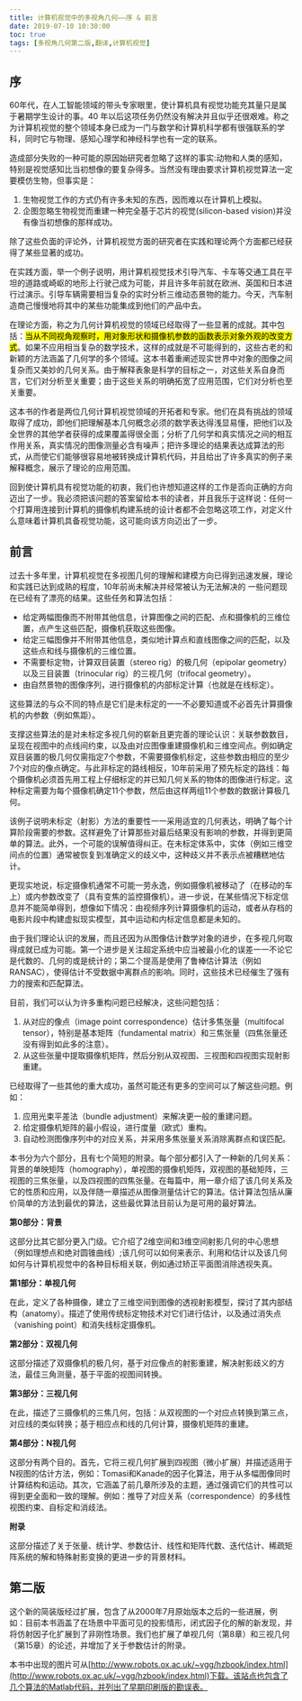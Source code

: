 ```yaml
---
title: 计算机视觉中的多视角几何——序 & 前言
date: 2019-07-10 10:30:00
toc: true
tags: [多视角几何第二版,翻译,计算机视觉]
---
```


## 序	
60年代，在人工智能领域的带头专家眼里，使计算机具有视觉功能充其量只是属于暑期学生设计的事。40 年以后这项任务仍然没有解决并且似乎还很艰难。称之为计算机视觉的整个领域本身已成为一门与数学和计算机科学都有很强联系的学科，同时它与物理、感知心理学和神经科学也有一定的联系。
<!-- more -->
​造成部分失败的一种可能的原因始研究者忽略了这样的事实:动物和人类的感知，特别是视觉感知比当初想像的要复杂得多。当然没有理由要求计算机视觉算法一定要模仿生物，但事实是：

1. 生物视觉工作的方式仍有许多未知的东西，因而难以在计算机上模拟。
2. 企图忽略生物视觉而重建一种完全基于芯片的视觉(silicon-based vision)并没有像当初想像的那样成功。

除了这些负面的评论外，计算机视觉方面的研究者在实践和理论两个方面都已经获得了某些显著的成功。

在实践方面，举一个例子说明，用计算机视觉技术引导汽车、卡车等交通工具在平坦的道路或崎岖的地形上行驶己成为可能，并且许多年前就在欧洲、英国和日本进行过演示。引导车辆需要相当复杂的实时分析三维动态景物的能力。今天，汽车制造商己慢慢地将其中的某些功能集成到他们的产品中去。

在理论方面，称之为几何计算机视觉的领域已经取得了一些显著的成就。其中包括：<mark>当从不同视角观察时，用对象形状和摄像机参数的函数表示对象外观的改变方式</mark>。如果不应用相当复杂的数学技术，这样的成就是不可能得到的，这些古老的和新颖的方法涵盖了几何学的多个领域。这本书着重阐述现实世界中对象的图像之间复杂而又美妙的几何关系。由于解释表象是科学的目标之一，对这些关系自身而言，它们对分析至关重要；由于这些关系的明确拓宽了应用范围，它们对分析也至关重要。

这本书的作者是两位几何计算机视觉领域的开拓者和专家。他们在具有挑战的领域取得了成功，即他们把理解基本几何概念必须的数学表达得浅显易懂，把他们以及全世界的其他学者获得的成果覆盖得很全面；分析了几何学和真实情况之间的相互作用关系，真实情况的图像测量必含有噪声；把许多理论的结果表达成算法的形式，从而使它们能够很容易地被转换成计算机代码，并且给出了许多真实的例子来解释概念，展示了理论的应用范围。

回到使计算机具有视觉功能的初衷，我们也许想知道这样的工作是否向正确的方向迈出了一步。我必须把该问题的答案留给本书的读者，并且我乐于这样说：任何一个打算用连接到计算机的摄像机构建系统的设计者都不会忽略这项工作，对定义什么意味着计算机具备视觉功能，这可能向该方向迈出了一步。

## 前言

过去十多年里，计算机视觉在多视图几何的理解和建模方向已得到迅速发展，理论和实践已达到成熟的程度，10年前尚未解决并经常被认为无法解决的 一些问题现在已经有了漂亮的结果。这些任务和算法包括：

* 给定两幅图像而不附带其他信息，计算图像之间的匹配、点和摄像机的三维位置，点产生这些匹配，摄像机获取这些图像。
* 给定三幅图像并不附带其他信息，类似地计算点和直线图像之间的匹配，以及这些点和线与摄像机的三维位置。
* 不需要标定物，计算双目装置（stereo rig）的极几何（epipolar geometry）以及三目装置（trinocular rig）的三视几何（trifocal geometry）。
* 由自然景物的图像序列，进行摄像机的内部标定计算（也就是在线标定）。

这些算法的与众不同的特点是它们是未标定的一一不必要知道或不必首先计算摄像机的内参数（例如焦距）。

支撑这些算法的是对未标定多视几何的崭新且更完善的理论认识：关联参数数目，呈现在视图中的点线间约束，以及由对应图像重建摄像机和三维空间点。例如确定双目装置的极几何仅需指定7个参数，不需要摄像机标定，这些参数由相应的至少7个对应的像点确定。与此非标定的路线相反，10年前采用了预先标定的路线：每个摄像机必须首先用工程上仔细标定的并已知几何关系的物体的图像进行标定。这种标定需要为每个摄像机确定11个参数，然后由这样两组11个参数的数据计算极几何。

该例子说明未标定（射影）方法的重要性一一采用适宜的几何表达，明确了每个计算阶段需要的参数。这样避免了计算那些对最后结果没有影响的参数，并得到更简单的算法。此外，一个可能的误解值得纠正。在未标定体系中，实体（例如三维空间点的位置）通常被恢复到准确定义的歧义中，这种歧义并不表示点被糟糕地估计。

更现实地说，标定摄像机通常不可能一劳永逸，例如摄像机被移动了（在移动的车上）或内参数改变了（具有变焦的监控摄像机）。进一步说，在某些情况下标定信息并不能简单得到，想像如下情况：由视频序列计算摄像机的运动，或者从存档的电影片段中构建虚拟现实模型，其中运动和内标定信息都是未知的。

由于我们理论认识的发展，而且还因为从图像估计数学对象的进步，在多视几何取得成就已成为可能。第一个进步是关注超定系统中应当被最小化的误差一一不论它是代数的、几何的或是统计的；第二个提高是使用了鲁棒估计算法（例如RANSAC），使得估计不受数据中离群点的影响。同时，这些技术已经催生了强有力的搜索和匹配算法。

目前，我们可以认为许多重构问题已经解决，这些问题包括：

1. 从对应的像点（image point correspondence）估计多焦张量（multifocal tensor），特别是基本矩阵（fundamental matrix）和三焦张量（四焦张量还没有得到如此多的注意）。
2. 从这些张量中提取摄像机矩阵，然后分别从双视图、三视图和四视图实现射影重建。

已经取得了一些其他的重大成功，虽然可能还有更多的空间可以了解这些问题。例如：

1. 应用光束平差法（bundle adjustment）来解决更一般的重建问题。
2. 给定摄像机矩阵的最小假设，进行度量（欧式）重构。
3. 自动检测图像序列中的对应关系，并采用多焦张量关系消除离群点和误匹配。

本书分为六个部分，且有七个简短的附录。每个部分都引入了一种新的几何关系：背景的单映矩阵（homography），单视图的摄像机矩阵，双视图的基础矩阵，三视图的三焦张量，以及四视图的四焦张量。在每篇中，用一章介绍了该几何关系及它的性质和应用，以及伴随一章描述从图像测量估计它的算法。估计算法包括从廉价简单的方法到最优的算法，这些最优算法目前认为是可用的最好算法。

**第0部分：背景**

这部分比其它部分更入门级。它介绍了2维空间和3维空间射影几何的中心思想（例如理想点和绝对圆锥曲线）;该几何可以如何来表示、利用和估计以及该几何如何与计算机视觉中的各种目标相关联，例如通过矫正平面图消除透视失真。

**第1部分：单视几何**

在此，定义了各种摄像，建立了三维空间到图像的透视射影模型，探讨了其内部结构（anatomy）。描述了使用传统标定物技术对它们进行估计，以及通过消失点（vanishing point）和消失线标定摄像机。

**第2部分：双视几何**

这部分描述了双摄像机的极几何，基于对应像点的射影重建，解决射影歧义的方法，最佳三角测量，基于平面的视图间转换。

**第3部分：三视几何**

在此，描述了三摄像机的三焦几何，包括：从双视图的一个对应点转换到第三点，对应线的类似转换；基于相应点和线的几何计算，摄像机矩阵的重建。

**第4部分：N视几何**

这部分有两个目的。首先，它将三视几何扩展到四视图（微小扩展）并描述适用于N视图的估计方法，例如：Tomasi和Kanade的因子化算法，用于从多幅图像同时计算结构和运动。其次，它涵盖了前几章所涉及的主题，通过强调它们的共性可以得到更全面和一致的理解。例如：推导了对应关系（correspondence）的多线性视图约束、自标定和消歧法。

**附录**

这部分描述了关于张量、统计学、参数估计、线性和矩阵代数、迭代估计、稀疏矩阵系统的解和特殊射影变换的更进一步的背景材料。

## 第二版
这个新的简装版经过扩展，包含了从2000年7月原始版本之后的一些进展，例如：目前本书涵盖了在场景中平面可见的投影情形，闭式因子化的解的新发现，并将仿射因子化扩展到了非刚性场景。我们也扩展了单视几何（第8章）和三视几何（第15章）的论述，并增加了关于参数估计的附录。

本书中出现的图片可从[http://www.robots.ox.ac.uk/~vgg/hzbook/index.html](http://www.robots.ox.ac.uk/~vgg/hzbook/index.html)下载。该站点也包含了几个算法的Matlab代码，并列出了早期印刷版的勘误表。